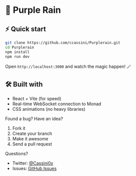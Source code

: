 # 💜 Purple Rain



## ⚡ Quick start

```bash
git clone https://github.com/ccassini/Purplerain.git
cd Purplerain
npm install
npm run dev
```

Open `http://localhost:3000` and watch the magic happen! 🪄

## 🛠️ Built with

- React + Vite (for speed)
- Real-time WebSocket connection to Monad
- CSS animations (no heavy libraries)




Found a bug? Have an idea? 

1. Fork it
2. Create your branch
3. Make it awesome
4. Send a pull request

 Questions?

- Twitter: [@Cassini0x](https://x.com/Cassini0x)
- Issues: [GitHub Issues](https://github.com/ccassini/Purplerain/issues)


